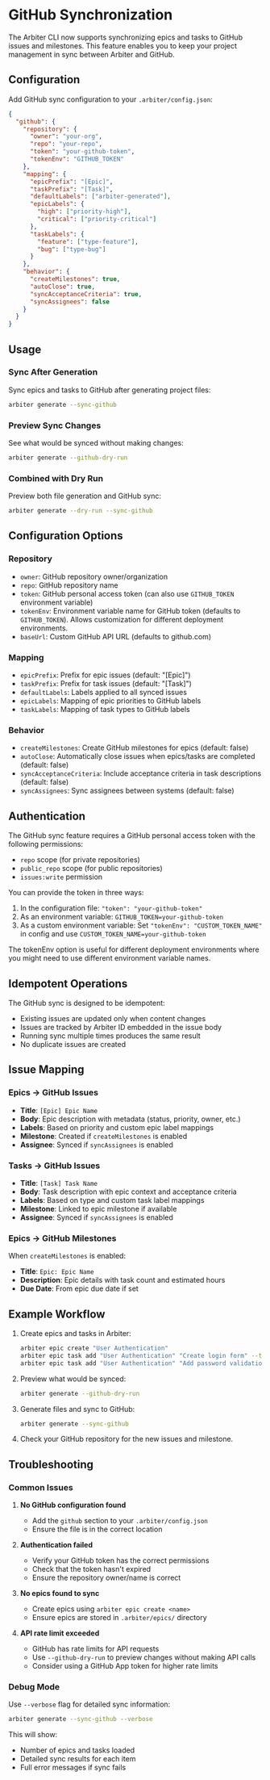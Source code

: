 # GitHub Synchronization

The Arbiter CLI now supports synchronizing epics and tasks to GitHub issues and
milestones. This feature enables you to keep your project management in sync
between Arbiter and GitHub.

## Configuration

Add GitHub sync configuration to your `.arbiter/config.json`:

```json
{
  "github": {
    "repository": {
      "owner": "your-org",
      "repo": "your-repo",
      "token": "your-github-token",
      "tokenEnv": "GITHUB_TOKEN"
    },
    "mapping": {
      "epicPrefix": "[Epic]",
      "taskPrefix": "[Task]",
      "defaultLabels": ["arbiter-generated"],
      "epicLabels": {
        "high": ["priority-high"],
        "critical": ["priority-critical"]
      },
      "taskLabels": {
        "feature": ["type-feature"],
        "bug": ["type-bug"]
      }
    },
    "behavior": {
      "createMilestones": true,
      "autoClose": true,
      "syncAcceptanceCriteria": true,
      "syncAssignees": false
    }
  }
}
```

## Usage

### Sync After Generation

Sync epics and tasks to GitHub after generating project files:

```bash
arbiter generate --sync-github
```

### Preview Sync Changes

See what would be synced without making changes:

```bash
arbiter generate --github-dry-run
```

### Combined with Dry Run

Preview both file generation and GitHub sync:

```bash
arbiter generate --dry-run --sync-github
```

## Configuration Options

### Repository

- `owner`: GitHub repository owner/organization
- `repo`: GitHub repository name
- `token`: GitHub personal access token (can also use `GITHUB_TOKEN` environment
  variable)
- `tokenEnv`: Environment variable name for GitHub token (defaults to
  `GITHUB_TOKEN`). Allows customization for different deployment environments.
- `baseUrl`: Custom GitHub API URL (defaults to github.com)

### Mapping

- `epicPrefix`: Prefix for epic issues (default: "[Epic]")
- `taskPrefix`: Prefix for task issues (default: "[Task]")
- `defaultLabels`: Labels applied to all synced issues
- `epicLabels`: Mapping of epic priorities to GitHub labels
- `taskLabels`: Mapping of task types to GitHub labels

### Behavior

- `createMilestones`: Create GitHub milestones for epics (default: false)
- `autoClose`: Automatically close issues when epics/tasks are completed
  (default: false)
- `syncAcceptanceCriteria`: Include acceptance criteria in task descriptions
  (default: false)
- `syncAssignees`: Sync assignees between systems (default: false)

## Authentication

The GitHub sync feature requires a GitHub personal access token with the
following permissions:

- `repo` scope (for private repositories)
- `public_repo` scope (for public repositories)
- `issues:write` permission

You can provide the token in three ways:

1. In the configuration file: `"token": "your-github-token"`
2. As an environment variable: `GITHUB_TOKEN=your-github-token`
3. As a custom environment variable: Set `"tokenEnv": "CUSTOM_TOKEN_NAME"` in
   config and use `CUSTOM_TOKEN_NAME=your-github-token`

The tokenEnv option is useful for different deployment environments where you
might need to use different environment variable names.

## Idempotent Operations

The GitHub sync is designed to be idempotent:

- Existing issues are updated only when content changes
- Issues are tracked by Arbiter ID embedded in the issue body
- Running sync multiple times produces the same result
- No duplicate issues are created

## Issue Mapping

### Epics → GitHub Issues

- **Title**: `[Epic] Epic Name`
- **Body**: Epic description with metadata (status, priority, owner, etc.)
- **Labels**: Based on priority and custom epic label mappings
- **Milestone**: Created if `createMilestones` is enabled
- **Assignee**: Synced if `syncAssignees` is enabled

### Tasks → GitHub Issues

- **Title**: `[Task] Task Name`
- **Body**: Task description with epic context and acceptance criteria
- **Labels**: Based on type and custom task label mappings
- **Milestone**: Linked to epic milestone if available
- **Assignee**: Synced if `syncAssignees` is enabled

### Epics → GitHub Milestones

When `createMilestones` is enabled:

- **Title**: `Epic: Epic Name`
- **Description**: Epic details with task count and estimated hours
- **Due Date**: From epic due date if set

## Example Workflow

1. Create epics and tasks in Arbiter:

   ```bash
   arbiter epic create "User Authentication"
   arbiter epic task add "User Authentication" "Create login form" --type feature
   arbiter epic task add "User Authentication" "Add password validation" --type feature
   ```

2. Preview what would be synced:

   ```bash
   arbiter generate --github-dry-run
   ```

3. Generate files and sync to GitHub:

   ```bash
   arbiter generate --sync-github
   ```

4. Check your GitHub repository for the new issues and milestone.

## Troubleshooting

### Common Issues

1. **No GitHub configuration found**
   - Add the `github` section to your `.arbiter/config.json`
   - Ensure the file is in the correct location

2. **Authentication failed**
   - Verify your GitHub token has the correct permissions
   - Check that the token hasn't expired
   - Ensure the repository owner/name is correct

3. **No epics found to sync**
   - Create epics using `arbiter epic create <name>`
   - Ensure epics are stored in `.arbiter/epics/` directory

4. **API rate limit exceeded**
   - GitHub has rate limits for API requests
   - Use `--github-dry-run` to preview changes without making API calls
   - Consider using a GitHub App token for higher rate limits

### Debug Mode

Use `--verbose` flag for detailed sync information:

```bash
arbiter generate --sync-github --verbose
```

This will show:

- Number of epics and tasks loaded
- Detailed sync results for each item
- Full error messages if sync fails
